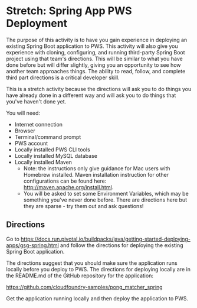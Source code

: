 # Stretch: Spring App PWS Deployment

The purpose of this activity is to have you gain experience in deploying an existing Spring Boot application to PWS. This activity will also give you experience with cloning, configuring, and running third-party Spring Boot project using that team's directions. This will be similar to what you have done before but will differ slightly, giving you an opportunity to see how another team approaches things. The ability to read, follow, and complete third part directions is a critical developer skill.

This is a stretch activity because the directions will ask you to do things you have already done in a different way and will ask you to do things that you've haven't done yet.

You will need:

* Internet connection
* Browser
* Terminal/command prompt
* PWS account
* Locally installed PWS CLI tools
* Locally installed MySQL database
* Locally installed Maven
  * Note: the instructions only give guidance for Mac users with Homebrew installed. Maven installation instruction for other configurations can be found here: http://maven.apache.org/install.html.
  * You will be asked to set some Environment Variables, which may be something you've never done before. There are directions here but they are sparse - try them out and ask questions!

## Directions

Go to https://docs.run.pivotal.io/buildpacks/java/getting-started-deploying-apps/gsg-spring.html and follow the directions for deploying the existing Spring Boot application.

The directions suggest that you should make sure the application runs locally before you deploy to PWS. The directions for deploying locally are in the README.md of the GitHub repository for the application:

https://github.com/cloudfoundry-samples/pong_matcher_spring

Get the application running locally and then deploy the application to PWS.